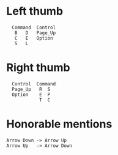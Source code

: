 # Left thumb

```
  Command  Control
   B   D   Page_Up
   C   E   Option
   S   L
```
# Right thumb

```
  Control  Command
  Page_Up   R  S
  Option    E  P
            T  C
```

# Honorable mentions

```
Arrow Down -> Arrow Up
Arrow Up   -> Arrow Down
```
